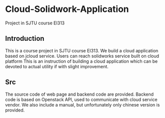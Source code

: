 # Cloud-Solidwork-Application
Project in SJTU course EI313
## Introduction
This is a course project in SJTU course EI313. We build a cloud application based on jcloud service. 
Users can reach solidworks service built on cloud platform 
This is an instruction of building  a cloud application which can be devoted to actual utility if with slight improvement.
## Src
The source code of web page and backend code are provided.
Backend code is based on Openstack API, used to communicate with cloud service vendor. 
We also include a manual, but unfortunately only chinese version is provided.
